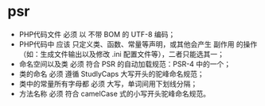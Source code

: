 # psr
* PHP代码文件 必须 以 不带 BOM 的 UTF-8 编码；
* PHP代码中 应该 只定义类、函数、常量等声明，或其他会产生 副作用 的操作（如：生成文件输出以及修改 .ini 配置文件等），二者只能选其一；
* 命名空间以及类 必须 符合 PSR 的自动加载规范：PSR-4 中的一个；
* 类的命名 必须 遵循 StudlyCaps 大写开头的驼峰命名规范；
* 类中的常量所有字母都 必须 大写，单词间用下划线分隔；
* 方法名称 必须 符合 camelCase 式的小写开头驼峰命名规范。

